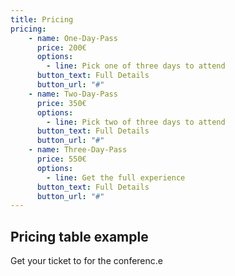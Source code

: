 ```yaml
---
title: Pricing
pricing:
    - name: One-Day-Pass
      price: 200€
      options:
        - line: Pick one of three days to attend
      button_text: Full Details
      button_url: "#"
    - name: Two-Day-Pass
      price: 350€
      options:
        - line: Pick two of three days to attend
      button_text: Full Details
      button_url: "#"
    - name: Three-Day-Pass
      price: 550€
      options:
        - line: Get the full experience
      button_text: Full Details
      button_url: "#"
---
```

## Pricing table example

Get your ticket to for the conferenc.e
